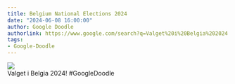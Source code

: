 ```yaml
---
title: Belgium National Elections 2024
date: "2024-06-08 16:00:00"
author: Google Doodle
authorlink: https://www.google.com/search?q=Valget%20i%20Belgia%202024
tags:
- Google-Doodle
---
```

<img src="https://www.google.com/logos/doodles/2024/belgium-national-elections-2024-6753651837110548-l.png" referrerpolicy="no-referrer"><br>Valget i Belgia 2024! #GoogleDoodle